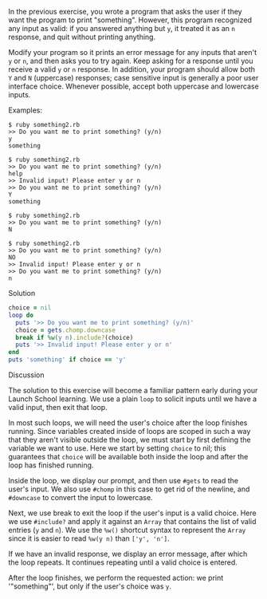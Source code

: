 In the previous exercise, you wrote a program that asks the user if they want the program to print "something". However, this program recognized any input as valid: if you answered anything but `y`, it treated it as an `n` response, and quit without printing anything.

Modify your program so it prints an error message for any inputs that aren't `y` or `n`, and then asks you to try again. Keep asking for a response until you receive a valid `y` or `n` response. In addition, your program should allow both `Y` and `N` (uppercase) responses; case sensitive input is generally a poor user interface choice. Whenever possible, accept both uppercase and lowercase inputs.

Examples:

```
$ ruby something2.rb
>> Do you want me to print something? (y/n)
y
something

$ ruby something2.rb
>> Do you want me to print something? (y/n)
help
>> Invalid input! Please enter y or n
>> Do you want me to print something? (y/n)
Y
something

$ ruby something2.rb
>> Do you want me to print something? (y/n)
N

$ ruby something2.rb
>> Do you want me to print something? (y/n)
NO
>> Invalid input! Please enter y or n
>> Do you want me to print something? (y/n)
n
```

Solution

```ruby
choice = nil
loop do
  puts '>> Do you want me to print something? (y/n)'
  choice = gets.chomp.downcase
  break if %w(y n).include?(choice)
  puts '>> Invalid input! Please enter y or n'
end
puts 'something' if choice == 'y'
```

Discussion

The solution to this exercise will become a familiar pattern early during your Launch School learning. We use a plain `loop` to solicit inputs until we have a valid input, then exit that loop.

In most such loops, we will need the user's choice after the loop finishes running. Since variables created inside of loops are scoped in such a way that they aren't visible outside the loop, we must start by first defining the variable we want to use. Here we start by setting `choice` to nil; this guarantees that `choice` will be available both inside the loop and after the loop has finished running.

Inside the loop, we display our prompt, and then use `#gets` to read the user's input. We also use `#chomp` in this case to get rid of the newline, and `#downcase` to convert the input to lowercase.

Next, we use break to exit the loop if the user's input is a valid choice. Here we use `#include?` and apply it against an `Array` that contains the list of valid entries (`y` and `n`). We use the `%w()` shortcut syntax to represent the `Array` since it is easier to read `%w(y n)` than `['y', 'n']`.

If we have an invalid response, we display an error message, after which the loop repeats. It continues repeating until a valid choice is entered.

After the loop finishes, we perform the requested action: we print '"something"', but only if the user's choice was `y`.
